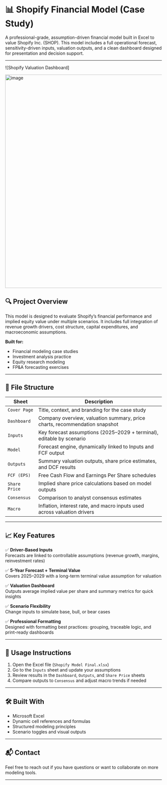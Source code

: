 # 📊 Shopify Financial Model (Case Study)

A professional-grade, assumption-driven financial model built in Excel to value Shopify Inc. (SHOP). This model includes a full operational forecast, sensitivity-driven inputs, valuation outputs, and a clean dashboard designed for presentation and decision support.

---
![Shopify Valuation Dashboard]

<img width="1769" height="686" alt="image" src="https://github.com/user-attachments/assets/86fecb84-1812-4e05-8331-b2fddf2a6a50" />

## 🔍 Project Overview

This model is designed to evaluate Shopify’s financial performance and implied equity value under multiple scenarios. It includes full integration of revenue growth drivers, cost structure, capital expenditures, and macroeconomic assumptions.

**Built for:**  
- Financial modeling case studies  
- Investment analysis practice  
- Equity research modeling  
- FP&A forecasting exercises  

---

## 🧱 File Structure

| Sheet         | Description                                                                 |
|---------------|-----------------------------------------------------------------------------|
| `Cover Page`  | Title, context, and branding for the case study                            |
| `Dashboard`   | Company overview, valuation summary, price charts, recommendation snapshot |
| `Inputs`      | Key forecast assumptions (2025–2029 + terminal), editable by scenario       |
| `Model`       | Forecast engine, dynamically linked to Inputs and FCF output                |
| `Outputs`     | Summary valuation outputs, share price estimates, and DCF results           |
| `FCF (EPS)`   | Free Cash Flow and Earnings Per Share schedules                             |
| `Share Price` | Implied share price calculations based on model outputs                     |
| `Consensus`   | Comparison to analyst consensus estimates                                   |
| `Macro`       | Inflation, interest rate, and macro inputs used across valuation drivers    |

---

## 📈 Key Features

✅ **Driver-Based Inputs**  
Forecasts are linked to controllable assumptions (revenue growth, margins, reinvestment rates)

✅ **5-Year Forecast + Terminal Value**  
Covers 2025–2029 with a long-term terminal value assumption for valuation

✅ **Valuation Dashboard**  
Outputs average implied value per share and summary metrics for quick insights

✅ **Scenario Flexibility**  
Change inputs to simulate base, bull, or bear cases

✅ **Professional Formatting**  
Designed with formatting best practices: grouping, traceable logic, and print-ready dashboards

---

## 📂 Usage Instructions

1. Open the Excel file (`Shopify Model Final.xlsx`)
2. Go to the `Inputs` sheet and update your assumptions
3. Review results in the `Dashboard`, `Outputs`, and `Share Price` sheets
4. Compare outputs to `Consensus` and adjust macro trends if needed

---

## 🛠 Built With

- Microsoft Excel
- Dynamic cell references and formulas
- Structured modeling principles
- Scenario toggles and visual outputs

---

## 📬 Contact

Feel free to reach out if you have questions or want to collaborate on more modeling tools.

---

